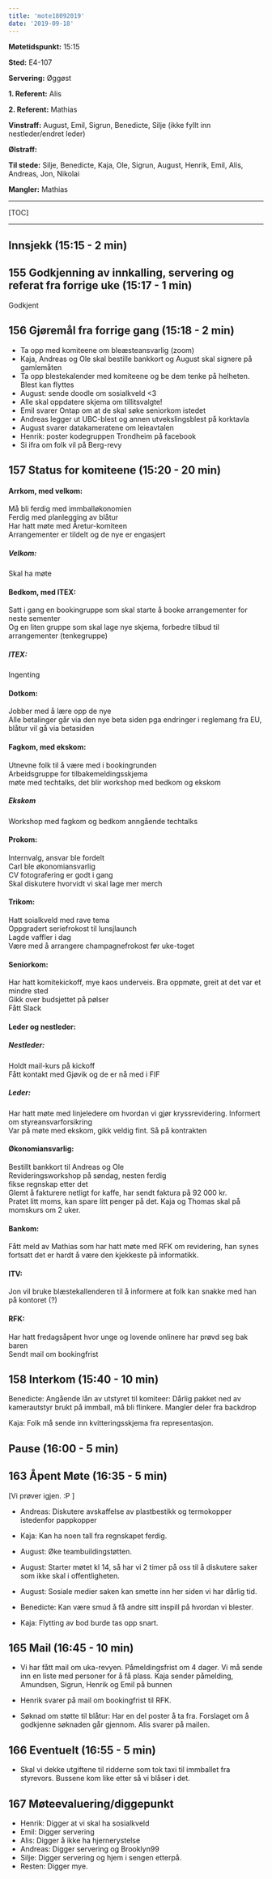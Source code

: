 ```yaml
---
title: 'mote18092019'
date: '2019-09-18'
---
```


**Møtetidspunkt:** 15:15

**Sted:** E4-107

**Servering:** Øggøst

**1. Referent:** Alis

**2. Referent:** Mathias

**Vinstraff:** August, Emil, Sigrun, Benedicte, Silje (ikke fyllt inn nestleder/endret leder)

**Ølstraff:** 

**Til stede:** Silje, Benedicte, Kaja, Ole, Sigrun, August, Henrik, Emil, Alis, Andreas, Jon, Nikolai

**Mangler:** Mathias

---

[TOC]

---
## Innsjekk (15:15 - 2 min)

## 155 Godkjenning av innkalling, servering og referat fra forrige uke (15:17 - 1 min)
Godkjent  

## 156 Gjøremål fra forrige gang (15:18 - 2 min)
- Ta opp med komiteene om bleæsteansvarlig (zoom) 
- Kaja, Andreas og Ole skal bestille bankkort og August skal signere på gamlemåten
- Ta opp blestekalender med komiteene og be dem tenke på helheten. Blest kan flyttes
- August: sende doodle om sosialkveld <3
- Alle skal oppdatere skjema om tillitsvalgte!
- Emil svarer Ontap om at de skal søke seniorkom istedet
- Andreas legger ut UBC-blest og annen utvekslingsblest på korktavla
- August svarer datakameratene om leieavtalen
- Henrik: poster kodegruppen Trondheim på facebook
- Si ifra om folk vil på Berg-revy


## 157 Status for komiteene (15:20 - 20 min)

#### Arrkom, med velkom:
Må bli ferdig med immballøkonomien  
Ferdig med planlegging av blåtur  
Har hatt møte med Åretur-komiteen  
Arrangementer er tildelt og de nye er engasjert  

##### Velkom:
Skal ha møte  

#### Bedkom, med ITEX:
Satt i gang en bookingruppe som skal starte å booke arrangementer for neste sementer  
Og en liten gruppe som skal lage nye skjema, forbedre tilbud til arrangementer (tenkegruppe)  

##### ITEX:
Ingenting  

#### Dotkom:
Jobber med å lære opp de nye  
Alle betalinger går via den nye beta siden pga endringer i reglemang fra EU, blåtur vil gå via betasiden  

#### Fagkom, med ekskom:
Utnevne folk til å være med i bookingrunden  
Arbeidsgruppe for tilbakemeldingsskjema  
møte med techtalks, det blir workshop med bedkom og ekskom  

##### Ekskom
Workshop med fagkom og bedkom anngående techtalks  
#### Prokom:
Internvalg, ansvar ble fordelt  
Carl ble økonomiansvarlig  
CV fotografering er godt i gang  
Skal diskutere hvorvidt vi skal lage mer merch  

#### Trikom:
Hatt soialkveld med rave tema  
Oppgradert seriefrokost til lunsjlaunch  
Lagde vaffler i dag  
Være med å arrangere champagnefrokost før uke-toget  

#### Seniorkom:
Har hatt komitekickoff, mye kaos underveis. Bra oppmøte, greit at det var et mindre sted  
Gikk over budsjettet på pølser  
Fått Slack  

#### Leder og nestleder:


##### Nestleder:
Holdt mail-kurs på kickoff  
Fått kontakt med Gjøvik og de er nå med i FIF  


##### Leder:
Har hatt møte med linjeledere om hvordan vi gjør kryssrevidering. Informert om styreansvarforsikring  
Var på møte med ekskom, gikk veldig fint. Så på kontrakten  

#### Økonomiansvarlig:
Bestillt bankkort til Andreas og Ole  
Revideringsworkshop på søndag, nesten ferdig  
fikse regnskap etter det  
Glemt å fakturere netligt for kaffe, har sendt faktura på 92 000 kr.  
Pratet litt moms, kan spare litt penger på det. Kaja og Thomas skal på momskurs om 2 uker.  

#### Bankom:
Fått meld av Mathias som har hatt møte med RFK om revidering, han synes fortsatt det er hardt å være den kjekkeste på informatikk.  

#### ITV:
Jon vil bruke blæstekallenderen til å informere at folk kan snakke med han på kontoret (?)

#### RFK:
Har hatt fredagsåpent hvor unge og lovende onlinere har prøvd seg bak baren  
Sendt mail om bookingfrist  

## 158 Interkom (15:40 - 10 min)
Benedicte: Angående lån av utstyret til komiteer: Dårlig pakket ned av kamerautstyr brukt på immball, må bli flinkere. Mangler deler fra backdrop  

Kaja: Folk må sende inn kvitteringsskjema fra representasjon.  

## Pause (16:00 - 5 min)

## 163 Åpent Møte (16:35 - 5 min)
[Vi prøver igjen. :P ]

- Andreas: Diskutere avskaffelse av plastbestikk og termokopper istedenfor pappkopper  

- Kaja: Kan ha noen tall fra regnskapet ferdig.  

- August: Øke teambuildingstøtten.  

- August: Starter møtet kl 14, så har vi 2 timer på oss til å diskutere saker som ikke skal i offentligheten.  

- August: Sosiale medier saken kan smette inn her siden vi har dårlig tid.  

- Benedicte: Kan være smud å få andre sitt inspill på hvordan vi blester.  

- Kaja: Flytting av bod burde tas opp snart.  

## 165 Mail (16:45 - 10 min)
- Vi har fått mail om uka-revyen. Påmeldingsfrist om 4 dager. Vi må sende inn en liste med personer for å få plass. Kaja sender påmelding, Amundsen, Sigrun, Henrik og Emil på bunnen  

- Henrik svarer på mail om bookingfrist til RFK.  
- Søknad om støtte til blåtur: Har en del poster å ta fra. Forslaget om å godkjenne søknaden går gjennom. Alis svarer på mailen.

## 166 Eventuelt (16:55 - 5 min)
- Skal vi dekke utgiftene til ridderne som tok taxi til immballet fra styrevors. Bussene kom like etter så vi blåser i det. 

## 167 Møteevaluering/diggepunkt
- Henrik: Digger at vi skal ha sosialkveld  
- Emil: Digger servering  
- Alis: Digger å ikke ha hjernerystelse  
- Andreas: Digger servering og Brooklyn99  
- Silje: Digger servering og hjem i sengen etterpå.  
- Resten: Digger mye.
